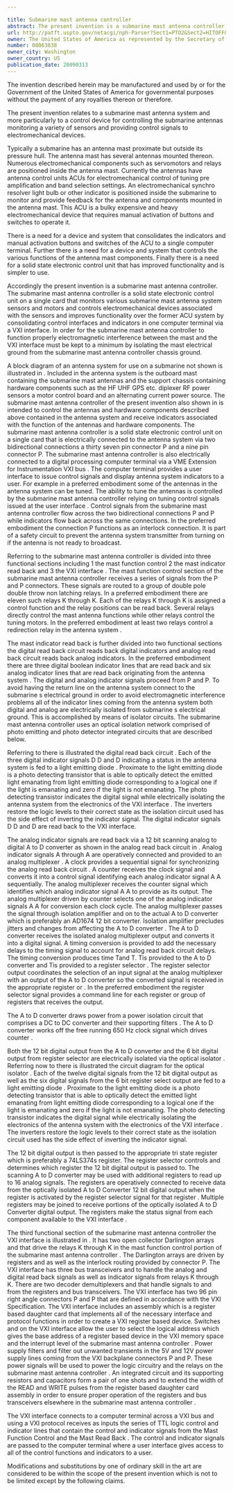 ```yaml
---

title: Submarine mast antenna controller
abstract: The present invention is a submarine mast antenna controller for controlling a plurality of functions performed by an antenna mast of a submarine. The submarine mast antenna controller is a solid state electronic control unit on a single card that monitors various submarine mast antenna system sensors and motors, and controls electromechanical devices associated with the sensors and improves functionality over the former ACU system by consolidating control interfaces and indicators in one computer terminal via a VXI interface.
url: http://patft.uspto.gov/netacgi/nph-Parser?Sect1=PTO2&Sect2=HITOFF&p=1&u=%2Fnetahtml%2FPTO%2Fsearch-adv.htm&r=1&f=G&l=50&d=PALL&S1=08063838&OS=08063838&RS=08063838
owner: The United States of America as represented by the Secretary of the Navy
number: 08063838
owner_city: Washington
owner_country: US
publication_date: 20090313
---
```

The invention described herein may be manufactured and used by or for the Government of the United States of America for governmental purposes without the payment of any royalties thereon or therefore.

The present invention relates to a submarine mast antenna system and more particularly to a control device for controlling the submarine antennas monitoring a variety of sensors and providing control signals to electromechanical devices.

Typically a submarine has an antenna mast proximate but outside its pressure hull. The antenna mast has several antennas mounted thereon. Numerous electromechanical components such as servomotors and relays are positioned inside the antenna mast. Currently the antennas have antenna control units ACUs for electromechanical control of tuning pre amplification and band selection settings. An electromechanical synchro resolver light bulb or other indicator is positioned inside the submarine to monitor and provide feedback for the antenna and components mounted in the antenna mast. This ACU is a bulky expensive and heavy electromechanical device that requires manual activation of buttons and switches to operate it.

There is a need for a device and system that consolidates the indicators and manual activation buttons and switches of the ACU to a single computer terminal. Further there is a need for a device and system that controls the various functions of the antenna mast components. Finally there is a need for a solid state electronic control unit that has improved functionality and is simpler to use.

Accordingly the present invention is a submarine mast antenna controller. The submarine mast antenna controller is a solid state electronic control unit on a single card that monitors various submarine mast antenna system sensors and motors and controls electromechanical devices associated with the sensors and improves functionality over the former ACU system by consolidating control interfaces and indicators in one computer terminal via a VXI interface. In order for the submarine mast antenna controller to function properly electromagnetic interference between the mast and the VXI interface must be kept to a minimum by isolating the mast electrical ground from the submarine mast antenna controller chassis ground.

A block diagram of an antenna system for use on a submarine not shown is illustrated in . Included in the antenna system is the outboard mast containing the submarine mast antennas and the support chassis containing hardware components such as the HF UHF GPS etc. diplexer RF power sensors a motor control board and an alternating current power source. The submarine mast antenna controller of the present invention also shown in is intended to control the antennas and hardware components described above contained in the antenna system and receive indicators associated with the function of the antennas and hardware components. The submarine mast antenna controller is a solid state electronic control unit on a single card that is electrically connected to the antenna system via two bidirectional connections a thirty seven pin connector P and a nine pin connector P. The submarine mast antenna controller is also electrically connected to a digital processing computer terminal via a VME Extension for Instrumentation VXI bus . The computer terminal provides a user interface to issue control signals and display antenna system indicators to a user. For example in a preferred embodiment some of the antennas in the antenna system can be tuned. The ability to tune the antennas is controlled by the submarine mast antenna controller relying on tuning control signals issued at the user interface . Control signals from the submarine mast antenna controller flow across the two bidirectional connections P and P while indicators flow back across the same connections. In the preferred embodiment the connection P functions as an interlock connection. It is part of a safety circuit to prevent the antenna system transmitter from turning on if the antenna is not ready to broadcast.

Referring to the submarine mast antenna controller is divided into three functional sections including 1 the mast function control 2 the mast indicator read back and 3 the VXI interface . The mast function control section of the submarine mast antenna controller receives a series of signals from the P and P connectors. These signals are routed to a group of double pole double throw non latching relays. In a preferred embodiment there are eleven such relays K through K. Each of the relays K through K is assigned a control function and the relay positions can be read back. Several relays directly control the mast antenna functions while other relays control the tuning motors. In the preferred embodiment at least two relays control a redirection relay in the antenna system .

The mast indicator read back is further divided into two functional sections the digital read back circuit reads back digital indicators and analog read back circuit reads back analog indicators. In the preferred embodiment there are three digital boolean indicator lines that are read back and six analog indicator lines that are read back originating from the antenna system . The digital and analog indicator signals proceed from P and P. To avoid having the return line on the antenna system connect to the submarine s electrical ground in order to avoid electromagnetic interference problems all of the indicator lines coming from the antenna system both digital and analog are electrically isolated from submarine s electrical ground. This is accomplished by means of isolator circuits. The submarine mast antenna controller uses an optical isolation network comprised of photo emitting and photo detector integrated circuits that are described below.

Referring to there is illustrated the digital read back circuit . Each of the three digital indicator signals D D and D indicating a status in the antenna system is fed to a light emitting diode . Proximate to the light emitting diode is a photo detecting transistor that is able to optically detect the emitted light emanating from light emitting diode corresponding to a logical one if the light is emanating and zero if the light is not emanating. The photo detecting transistor indicates the digital signal while electrically isolating the antenna system from the electronics of the VXI interface . The inverters restore the logic levels to their correct state as the isolation circuit used has the side effect of inverting the indicator signal. The digital indicator signals D D and D are read back to the VXI interface.

The analog indicator signals are read back via a 12 bit scanning analog to digital A to D converter as shown in the analog read back circuit in . Analog indicator signals A through A are operatively connected and provided to an analog multiplexer . A clock provides a sequential signal for synchronizing the analog read back circuit . A counter receives the clock signal and converts it into a control signal identifying each analog indicator signal A A sequentially. The analog multiplexer receives the counter signal which identifies which analog indicator signal A A to provide as its output. The analog multiplexer driven by counter selects one of the analog indicator signals A A for conversion each clock cycle. The analog multiplexer passes the signal through isolation amplifier and on to the actual A to D converter which is preferably an AD1674 12 bit converter. Isolation amplifier precludes jitters and changes from affecting the A to D converter . The A to D converter receives the isolated analog multiplexer output and converts it into a digital signal. A timing conversion is provided to add the necessary delays to the timing signal to account for analog read back circuit delays. The timing conversion produces time Tand T. Tis provided to the A to D converter and Tis provided to a register selector . The register selector output coordinates the selection of an input signal at the analog multiplexer with an output of the A to D converter so the converted signal is received in the appropriate register or . In the preferred embodiment the register selector signal provides a command line for each register or group of registers that receives the output.

The A to D converter draws power from a power isolation circuit that comprises a DC to DC converter and their supporting filters . The A to D converter works off the free running 650 Hz clock signal which drives counter .

Both the 12 bit digital output from the A to D converter and the 6 bit digital output from register selector are electrically isolated via the optical isolator . Referring now to there is illustrated the circuit diagram for the optical isolator . Each of the twelve digital signals from the 12 bit digital output as well as the six digital signals from the 6 bit register select output are fed to a light emitting diode . Proximate to the light emitting diode is a photo detecting transistor that is able to optically detect the emitted light emanating from light emitting diode corresponding to a logical one if the light is emanating and zero if the light is not emanating. The photo detecting transistor indicates the digital signal while electrically isolating the electronics of the antenna system with the electronics of the VXI interface . The inverters restore the logic levels to their correct state as the isolation circuit used has the side effect of inverting the indicator signal.

The 12 bit digital output is then passed to the appropriate tri state register which is preferably a 74LS374s register. The register selector controls and determines which register the 12 bit digital output is passed to. The scanning A to D converter may be used with additional registers to read up to 16 analog signals. The registers are operatively connected to receive data from the optically isolated A to D Converter 12 bit digital output when the register is activated by the register selector signal for that register . Multiple registers may be joined to receive portions of the optically isolated A to D Converter digital output. The registers make the status signal from each component available to the VXI interface .

The third functional section of the submarine mast antenna controller the VXI interface is illustrated in . It has two open collector Darlington arrays and that drive the relays K through K in the mast function control portion of the submarine mast antenna controller . The Darlington arrays are driven by registers and as well as the interlock routing provided by connector P. The VXI interface has three bus transceivers and to handle the analog and digital read back signals as well as indicator signals from relays K through K. There are two decoder demultiplexers and that handle signals to and from the registers and bus transceivers. The VXI interface has two 96 pin right angle connectors P and P that are defined in accordance with the VXI Specification. The VXI interface includes an assembly which is a register based daughter card that implements all of the necessary interface and protocol functions in order to create a VXI register based device. Switches and on the VXI interface allow the user to select the logical address which gives the base address of a register based device in the VXI memory space and the interrupt level of the submarine mast antenna controller . Power supply filters and filter out unwanted transients in the 5V and 12V power supply lines coming from the VXI backplane connectors P and P. These power signals will be used to power the logic circuitry and the relays on the submarine mast antenna controller . An integrated circuit and its supporting resistors and capacitors form a pair of one shots and to extend the width of the READ and WRITE pulses from the register based daughter card assembly in order to ensure proper operation of the registers and bus transceivers elsewhere in the submarine mast antenna controller .

The VXI interface connects to a computer terminal across a VXI bus and using a VXI protocol receives as inputs the series of TTL logic control and indicator lines that contain the control and indicator signals from the Mast Function Control and the Mast Read Back . The control and indicator signals are passed to the computer terminal where a user interface gives access to all of the control functions and indicators to a user.

Modifications and substitutions by one of ordinary skill in the art are considered to be within the scope of the present invention which is not to be limited except by the following claims.

